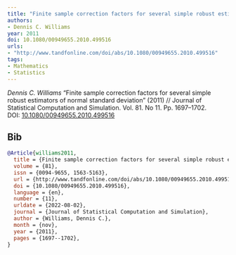 ```yaml
---
title: "Finite sample correction factors for several simple robust estimators of normal standard deviation"
authors:
- Dennis C. Williams
year: 2011
doi: 10.1080/00949655.2010.499516
urls:
- "http://www.tandfonline.com/doi/abs/10.1080/00949655.2010.499516"
tags:
- Mathematics
- Statistics
---
```


<i>Dennis C. Williams</i> <span title="">“Finite sample correction factors for several simple robust estimators of normal standard deviation”</span> (2011) // Journal of Statistical Computation and Simulation. Vol.&nbsp;81. No&nbsp;11. Pp.&nbsp;1697–1702. DOI:&nbsp;<a href='https://doi.org/10.1080/00949655.2010.499516'>10.1080/00949655.2010.499516</a>

## Bib

```bib
@Article{williams2011,
  title = {Finite sample correction factors for several simple robust estimators of normal standard deviation},
  volume = {81},
  issn = {0094-9655, 1563-5163},
  url = {http://www.tandfonline.com/doi/abs/10.1080/00949655.2010.499516},
  doi = {10.1080/00949655.2010.499516},
  language = {en},
  number = {11},
  urldate = {2022-08-02},
  journal = {Journal of Statistical Computation and Simulation},
  author = {Williams, Dennis C.},
  month = {nov},
  year = {2011},
  pages = {1697--1702},
}
```
